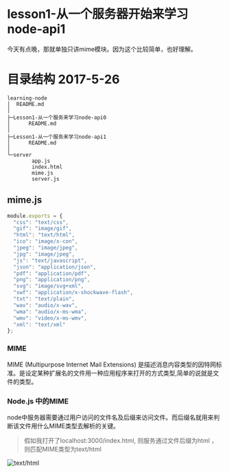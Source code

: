 # lesson1-从一个服务器开始来学习node-api1

今天有点晚，那就单独只讲mime模块。因为这个比较简单，也好理解。

# 目录结构 2017-5-26
```
learning-node
│  README.md
│
├─Lesson1-从一个服务来学习node-api0
│      README.md
│
├─Lesson1-从一个服务来学习node-api1
│      README.md
│
└─server
        app.js
        index.html
        mime.js
        server.js

```

## mime.js 

```javascript
module.exports = {
  "css": "text/css",
  "gif": "image/gif",
  "html": "text/html",
  "ico": "image/x-con",
  "jpeg": "image/jpeg",
  "jpg": "image/jpeg",
  "js": "text/javascript",
  "json": "application/json",
  "pdf": "application/pdf",
  "png": "application/png",
  "svg": "image/svg+xml",
  "swf": "application/x-shockwave-flash",
  "txt": "text/plain",
  "wav": "audio/x-wav",
  "wma": "audio/x-ms-wma",
  "wmv": "video/x-ms-wmv",
  "xml": "text/xml"
};
```
### MIME 

MIME (Multipurpose Internet Mail Extensions) 是描述消息内容类型的因特网标准。是设定某种扩展名的文件用一种应用程序来打开的方式类型,简单的说就是文件的类型。

### Node.js 中的MIME

node中服务器需要通过用户访问的文件名及后缀来访问文件。而后缀名就用来判断该文件用什么MIME类型去解析的关键。

> 假如我打开了localhost:3000/index.html, 则服务通过文件后缀为html ，则匹配MIME类型为text/html 

![text/html]()